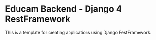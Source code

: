 # Educam Backend - Django 4 RestFramework

This is a template for creating applications using Django RestFramework.

